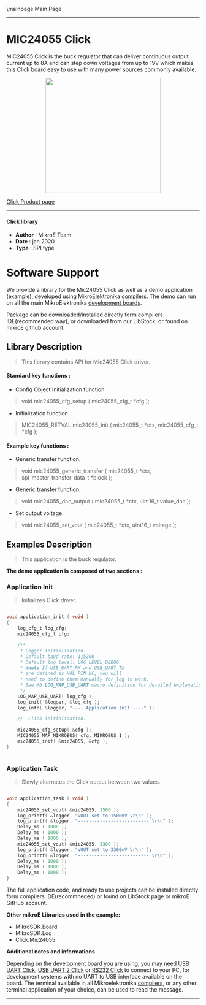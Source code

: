 \mainpage Main Page
 
 

---
# MIC24055  Click

MIC24055 Click is the buck regulator that can deliver continuous output current up to 8A and can step down voltages from up to 19V which makes this Click board easy to use with many power sources commonly available.

<p align="center">
  <img src="https://download.mikroe.com/images/click_for_ide/mic24055_click.png" height=300px>
</p>

[Click Product page](https://www.mikroe.com/mic24055-click)

---


#### Click library 

- **Author**        : MikroE Team
- **Date**          : jan 2020.
- **Type**          : SPI type


# Software Support

We provide a library for the Mic24055 Click 
as well as a demo application (example), developed using MikroElektronika 
[compilers](https://shop.mikroe.com/compilers). 
The demo can run on all the main MikroElektronika [development boards](https://shop.mikroe.com/development-boards).

Package can be downloaded/installed directly form compilers IDE(recommended way), or downloaded from our LibStock, or found on mikroE github account. 

## Library Description

> This library contains API for Mic24055 Click driver.

#### Standard key functions :

- Config Object Initialization function.
> void mic24055_cfg_setup ( mic24055_cfg_t *cfg ); 
 
- Initialization function.
> MIC24055_RETVAL mic24055_init ( mic24055_t *ctx, mic24055_cfg_t *cfg );

#### Example key functions :

- Generic transfer function.
> void mic24055_generic_transfer ( mic24055_t *ctx, spi_master_transfer_data_t *block );
 
- Generic transfer function.
> void mic24055_dac_output ( mic24055_t *ctx, uint16_t value_dac );

- Set output voltage.
> void mic24055_set_vout ( mic24055_t *ctx, uint16_t voltage );

## Examples Description

> This application is the buck regulator.

**The demo application is composed of two sections :**

### Application Init 

> Initializes Click driver.

```c

void application_init ( void )
{
    log_cfg_t log_cfg;
    mic24055_cfg_t cfg;

    /** 
     * Logger initialization.
     * Default baud rate: 115200
     * Default log level: LOG_LEVEL_DEBUG
     * @note If USB_UART_RX and USB_UART_TX 
     * are defined as HAL_PIN_NC, you will 
     * need to define them manually for log to work. 
     * See @b LOG_MAP_USB_UART macro definition for detailed explanation.
     */
    LOG_MAP_USB_UART( log_cfg );
    log_init( &logger, &log_cfg );
    log_info( &logger, "---- Application Init ----" );

    //  Click initialization.

    mic24055_cfg_setup( &cfg );
    MIC24055_MAP_MIKROBUS( cfg, MIKROBUS_1 );
    mic24055_init( &mic24055, &cfg );
}
  
```

### Application Task

> Slowly alternates the Click output between two values.

```c

void application_task ( void )
{
    mic24055_set_vout( &mic24055, 1500 );
    log_printf( &logger, "VOUT set to 1500mV \r\n" );
    log_printf( &logger, "-------------------------- \r\n" );
    Delay_ms ( 1000 );
    Delay_ms ( 1000 );
    Delay_ms ( 1000 );
    mic24055_set_vout( &mic24055, 3300 );
    log_printf( &logger, "VOUT set to 3300mV \r\n" );
    log_printf( &logger, "-------------------------- \r\n" );
    Delay_ms ( 1000 );
    Delay_ms ( 1000 );
    Delay_ms ( 1000 );
}  

```

The full application code, and ready to use projects can be  installed directly form compilers IDE(recommneded) or found on LibStock page or mikroE GitHub accaunt.

**Other mikroE Libraries used in the example:** 

- MikroSDK.Board
- MikroSDK.Log
- Click.Mic24055

**Additional notes and informations**

Depending on the development board you are using, you may need 
[USB UART Click](https://shop.mikroe.com/usb-uart-click), 
[USB UART 2 Click](https://shop.mikroe.com/usb-uart-2-click) or 
[RS232 Click](https://shop.mikroe.com/rs232-click) to connect to your PC, for 
development systems with no UART to USB interface available on the board. The 
terminal available in all Mikroelektronika 
[compilers](https://shop.mikroe.com/compilers), or any other terminal application 
of your choice, can be used to read the message.



---
